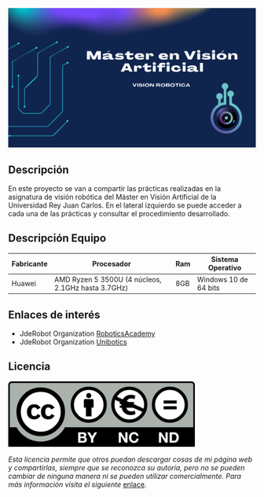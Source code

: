 ![portada](https://github.com/hanaiga/Vision_Robotica/blob/main/portada.png?raw=true)

## Descripción 
En este proyecto se van a compartir las prácticas realizadas en la asignatura de visión robótica del Máster en Visión Artificial de la Universidad Rey Juan Carlos. En el lateral izquierdo se puede acceder a cada una de las prácticas y consultar el procedimiento desarrollado. 

## Descripción Equipo
  
|  Fabricante   |                      Procesador                    |   Ram  |     Sistema Operativo       |
|---------------|----------------------------------------------------|--------|-----------------------------|
|    Huawei     | AMD Ryzen 5 3500U (4 núcleos, 2.1GHz hasta 3.7GHz) |   8GB  |    Windows 10 de 64 bits    |
    
## Enlaces de interés
  
* JdeRobot Organization [RoboticsAcademy](https://jderobot.github.io/RoboticsAcademy/)
* JdeRobot Organization [Unibotics](https://unibotics.org/academy/)
  
## Licencia
![Licencia](https://github.com/hanaiga/LTAW-Practicas/blob/main/P0/Wiki/Licencia.png?raw=true)  
  
_Esta licencia permite que otros puedan descargar cosas de mi página web y compartirlas, siempre que se reconozca su autoría, pero no se pueden cambiar de ninguna manera ni se pueden utilizar comercialmente._
_Para más información visita el siguiente_ [enlace](https://creativecommons.org/licenses/by-nc-nd/4.0/).
